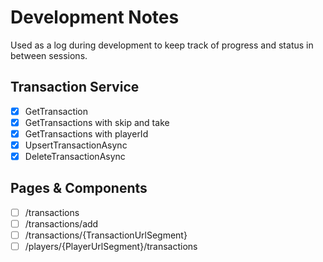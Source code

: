 # Development Notes

Used as a log during development to keep track of progress and status in between sessions.

## Transaction Service
- [x] GetTransaction
- [x] GetTransactions with skip and take
- [x] GetTransactions with playerId
- [x] UpsertTransactionAsync
- [x] DeleteTransactionAsync

## Pages & Components
- [ ] /transactions
- [ ] /transactions/add
- [ ] /transactions/{TransactionUrlSegment}
- [ ] /players/{PlayerUrlSegment}/transactions
